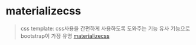 # materializecss
> css template: css사용을 간편하게 사용하도록 도와주는 기능
유사 기능으로 bootstrap이 가장 유명
<a href="http://materializecss.com">materializecss</a>  


